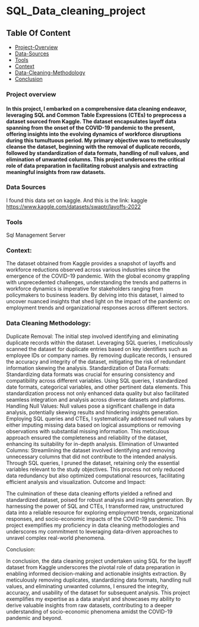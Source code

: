 # SQL_Data_cleaning_project

## Table Of Content
- [Project-Overview](#Project-Overview)
- [Data-Sources](#Data-Sources)
- [Tools](#Tools)
- [Context](#Context)
- [Data-Cleaning-Methodology](#Data-Cleaning-Methodology)
- [Conclusion](#Conclusion)
  
### Project overview

#### In this project, I embarked on a comprehensive data cleaning endeavor, leveraging SQL and Common Table Expressions (CTEs) to preprocess a dataset sourced from Kaggle. The dataset encapsulates layoff data spanning from the onset of the COVID-19 pandemic to the present, offering insights into the evolving dynamics of workforce disruptions during this tumultuous period. My primary objective was to meticulously cleanse the dataset, beginning with the removal of duplicate records, followed by standardization of data formats, handling of null values, and elimination of unwanted columns. This project underscores the critical role of data preparation in facilitating robust analysis and extracting meaningful insights from raw datasets.

### Data Sources

I found this data set on kaggle. And this is the link: kaggle https://www.kaggle.com/datasets/swaptr/layoffs-2022

### Tools
 Sql Management Server

### Context:

The dataset obtained from Kaggle provides a snapshot of layoffs and workforce reductions observed across various industries since the emergence of the COVID-19 pandemic. With the global economy grappling with unprecedented challenges, understanding the trends and patterns in workforce dynamics is imperative for stakeholders ranging from policymakers to business leaders. By delving into this dataset, I aimed to uncover nuanced insights that shed light on the impact of the pandemic on employment trends and organizational responses across different sectors.

### Data Cleaning Methodology:

Duplicate Removal:
The initial step involved identifying and eliminating duplicate records within the dataset. Leveraging SQL queries, I meticulously scanned the dataset for duplicate entries based on key identifiers such as employee IDs or company names. By removing duplicate records, I ensured the accuracy and integrity of the dataset, mitigating the risk of redundant information skewing the analysis.
Standardization of Data Formats:
Standardizing data formats was crucial for ensuring consistency and compatibility across different variables. Using SQL queries, I standardized date formats, categorical variables, and other pertinent data elements. This standardization process not only enhanced data quality but also facilitated seamless integration and analysis across diverse datasets and platforms.
Handling Null Values:
Null values pose a significant challenge in data analysis, potentially skewing results and hindering insights generation. Employing SQL queries and CTEs, I systematically addressed null values by either imputing missing data based on logical assumptions or removing observations with substantial missing information. This meticulous approach ensured the completeness and reliability of the dataset, enhancing its suitability for in-depth analysis.
Elimination of Unwanted Columns:
Streamlining the dataset involved identifying and removing unnecessary columns that did not contribute to the intended analysis. Through SQL queries, I pruned the dataset, retaining only the essential variables relevant to the study objectives. This process not only reduced data redundancy but also optimized computational resources, facilitating efficient analysis and visualization.
Outcome and Impact:

The culmination of these data cleaning efforts yielded a refined and standardized dataset, poised for robust analysis and insights generation. By harnessing the power of SQL and CTEs, I transformed raw, unstructured data into a reliable resource for exploring employment trends, organizational responses, and socio-economic impacts of the COVID-19 pandemic. This project exemplifies my proficiency in data cleaning methodologies and underscores my commitment to leveraging data-driven approaches to unravel complex real-world phenomena.

Conclusion:

In conclusion, the data cleaning project undertaken using SQL for the layoff dataset from Kaggle underscores the pivotal role of data preparation in enabling informed decision-making and actionable insights extraction. By meticulously removing duplicates, standardizing data formats, handling null values, and eliminating unwanted columns, I ensured the integrity, accuracy, and usability of the dataset for subsequent analysis. This project exemplifies my expertise as a data analyst and showcases my ability to derive valuable insights from raw datasets, contributing to a deeper understanding of socio-economic phenomena amidst the COVID-19 pandemic and beyond.
 
